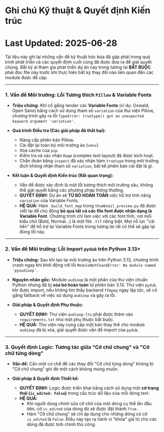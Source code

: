 # Ghi chú Kỹ thuật & Quyết định Kiến trúc
# Last Updated: 2025-06-28

Tài liệu này ghi lại những vấn đề kỹ thuật hóc búa đã gặp phải trong quá trình phát triển và các quyết định cuối cùng đã được đưa ra để giải quyết chúng. Bất kỳ ai tham gia phát triển dự án này trong tương lai **BẮT BUỘC** phải đọc file này trước khi thực hiện bất kỳ thay đổi nào liên quan đến các module được đề cập.

---

### **1. Vấn đề Môi trường: Lỗi Tương thích `Pillow` & Variable Fonts**

* **Triệu chứng:** Khi cố gắng render các **Variable Fonts** (ví dụ: Oswald, Open Sans) bằng cách sử dụng tham số `variation` của thư viện Pillow, chương trình gây ra lỗi `TypeError: truetype() got an unexpected keyword argument 'variation'`.

* **Quá trình Điều tra (Các giải pháp đã thất bại):**
    * Nâng cấp phiên bản Pillow.
    * Cài đặt lại toàn bộ môi trường ảo (`venv`).
    * Xóa cache của `pip`.
    * Kiểm tra và xác nhận `Raqm` (complex text layout) đã được kích hoạt.
    * Chẩn đoán bằng `inspect` đã xác nhận hàm `truetype` trong môi trường đích không nhận tham số `variation`, bất kể phiên bản cài đặt là gì.

* **Kết luận & Quyết định Kiến trúc (Rất quan trọng):**
    * Vấn đề được xác định là một lỗi tương thích môi trường sâu, không thể giải quyết bằng các phương pháp thông thường.
    * **QUYẾT ĐỊNH:** Dự án sẽ **TỪ BỎ HOÀN TOÀN** việc hỗ trợ tính năng `variation` của Variable Fonts.
    * **HỆ QUẢ:** Hàm `_build_font_map` trong `thumbnail_preview.py` đã được viết lại để chủ động **bỏ qua tất cả các file font được nhận dạng là Variable Font**. Chương trình chỉ làm việc với các font tĩnh, nơi mỗi kiểu chữ (Bold, Normal...) là một file `.ttf` riêng biệt. Mọi nỗ lực "cải tiến" để hỗ trợ lại Variable Fonts trong tương lai rất có thể sẽ gặp lại đúng lỗi này.

---

### **2. Vấn đề Môi trường: Lỗi Import `pydub` trên Python 3.13+**

* **Triệu chứng:** Sau khi tạo lại môi trường ảo trên Python 3.13, chương trình crash ngay khi khởi động với lỗi `ModuleNotFoundError: No module named 'pyaudioop'`.

* **Nguyên nhân gốc:** Module `audioop` là một phần của thư viện chuẩn Python nhưng đã bị **xóa bỏ hoàn toàn** từ phiên bản 3.13. Thư viện `pydub` khi được import, nếu không tìm thấy backend `ffmpeg` ngay lập tức, sẽ cố gắng fallback về việc sử dụng `audioop` và gây ra lỗi.

* **Giải pháp & Quyết định Phụ thuộc:**
    * **QUYẾT ĐỊNH:** Thư viện `audioop-lts` phải được thêm vào `requirements.txt` như một phụ thuộc bắt buộc.
    * **HỆ QUẢ:** Thư viện này cung cấp một bản thay thế cho module `audioop` đã bị xóa, giải quyết được vấn đề import của `pydub`.

---

### **3. Quyết định Logic: Tương tác giữa "Cỡ chữ chung" và "Cỡ chữ từng dòng"**

* **Vấn đề:** Cần một cơ chế để các thay đổi "Cỡ chữ từng dòng" không bị "Cỡ chữ chung" ghi đè một cách không mong muốn.

* **Giải pháp & Quyết định Thiết kế:**
    * **QUYẾT ĐỊNH:** Logic được triển khai bằng cách sử dụng một **cờ trạng thái (`is_edited: False`)** trong cấu trúc dữ liệu của mỗi dòng text.
    * **HỆ QUẢ:**
        * Khi người dùng chỉnh sửa cỡ chữ của một dòng cụ thể lần đầu tiên, cờ `is_edited` của dòng đó sẽ được đặt thành `True`.
        * Hàm "Cỡ chữ chung" sẽ chỉ áp dụng cho những dòng có cờ `is_edited` là `False`. Điều này tạo ra hành vi "khóa" giá trị cho các dòng đã được tinh chỉnh thủ công.